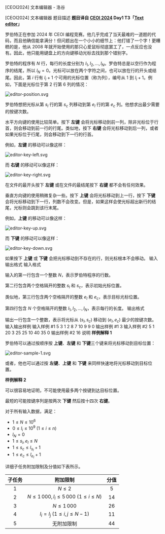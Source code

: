 



[CEOI2024] 文本编辑器 - 洛谷














[CEOI2024] 文本编辑器
题目描述
**题目译自 [CEOI 2024](https://ceoi2024.fi.muni.cz/) Day1 T3「[Text editor](https://ceoi2024.fi.muni.cz/page/tasks/statements/editor.pdf)」**

罗伯特正在参加 2024 年 CEOI 编程竞赛。他几乎完成了当天最难的一道题的代码，而且他确信能拿满分！但问题出在一个小小的细节上：他打错了一个字！更糟糕的是，他从 2008 年就开始使用的那只心爱鼠标彻底罢工了，一点反应也没有。因此，他只能用键盘上的方向键移动光标去找到那个错别字。

罗伯特的程序有 $N$ 行，每行的长度分别为 $l_1, l_2, \ldots , l_N$。罗伯特总是以空行作为程序的结尾，所以 $l_N = 0$。光标可以放在两个字符之间，也可以放在行的开头或结尾。因此，第 $i$ 行有 $l_i + 1$ 个可用的光标位置（称为列），编号从 $1$ 到 $l_i + 1$。例如，下面是光标位于第 $2$ 行第 $6$ 列的情况：

![editor-position.svg](https://img.loj.ac.cn/2024/07/15/494252df91f49.svg)

罗伯特想把光标从第 $s_l$ 行的第 $s_c$ 列移动到第 $e_l$ 行的第 $e_c$ 列。他想求出最少需要的按键次数。

水平方向键的使用比较简单。按下 **左键** 会将光标移动到前一列，除非光标位于行首，则会移动到前一行的行尾。类似地，按下 **右键** 会将光标移动到后一列，或者如果光标位于行尾，则会移动到下一行的行首。

例如，**左键** 的移动可以像这样：

![editor-key-left.svg](https://img.loj.ac.cn/2024/07/15/33f67480b78c1.svg)

而 **右键** 的移动可以像这样：

![editor-key-right.svg](https://img.loj.ac.cn/2024/07/15/e081311871660.svg)

在文件的最开头按下 **左键** 或在文件的最结尾按下 **右键** 都不会有任何效果。

垂直方向键的使用稍微复杂一些。按下 **上键** 会将光标移动到上一行，按下 **下键** 会将光标移动到下一行，列数不会改变。但是，如果这样会使光标超出新行的结尾，光标则会跳到该行末尾。

例如，**上键** 的移动可以像这样：

![editor-key-up.svg](https://img.loj.ac.cn/2024/07/15/73d9a46afefd8.svg)

而 **下键** 的移动可以像这样：

![editor-key-down.svg](https://img.loj.ac.cn/2024/07/15/f0985815bbb5a.svg)

如果按下 **上键** 或 **下键** 会把光标移动到不存在的行，则光标根本不会移动。
输入输出格式
输入格式

输入的第一行包含一个整数 $N$，表示罗伯特程序的行数。

第二行包含两个空格隔开的整数 $s_l$ 和 $s_c$，表示初始光标位置。

类似地，第三行包含两个空格隔开的整数 $e_l$ 和 $e_c$，表示目标光标位置。

第四行包含 $N$ 个空格隔开的整数 $l_1, l_2, \ldots , l_N$，表示每行的长度。
输出格式

输出一行包含一个整数，表示将光标从 $(s_l, s_c)$ 移动到 $(e_l, e_c)$ 最少的按键次数。
输入输出样例
输入样例 #1
5
3 1
2 8
7 10 9 9 0
输出样例 #1
3
输入样例 #2
5
1 20
3 25
25 10 40 35 0
输出样例 #2
16
说明
**样例解释 1**

罗伯特可以通过按顺序按 **上键**、**左键** 和 **下键**三个键来将光标移动到目标位置：

![editor-sample-1.svg](https://img.loj.ac.cn/2024/07/15/7521983c53ac2.svg)

或者，他也可以通过按 **左键**、**上键** 和 **下键** 来同样快速地将光标移动到目标位置。

**样例解释 2**

可以很容易地证明，不可能使用最多两个按键到达目标位置。

最短的可能按键序列是按两次 **下键** 然后按十四次 **右键**。

对于所有输入数据，满足：

- $1 \leq N \leq 10^6$
- $0 \leq l_i \leq 10^9\ (1\leq i\leq n)$
- $l_N = 0$
- $1 \leq s_l, e_l \leq N$
- $1 \leq s_c \leq l_{s_l} + 1$
- $1 \leq e_c \leq l_{e_l} + 1$

详细子任务附加限制及分值如下表所示。

| 子任务 | 附加限制 | 分值 |
| :--: | :--: | :--: |
|  $1$  | $N \leq 2$ | $5$  |
|  $2$  | $N \leq 1\,000, l_i \leq 5\,000\ (1 \leq i \leq N)$| $14$ |
|  $3$  | $N \leq 1\,000$ | $26$ |
|  $4$  | $l_i = l_j\ (1 \leq i, j \leq N - 1)$ | $11$ |
|  $5$  | 无附加限制| $44$ |






